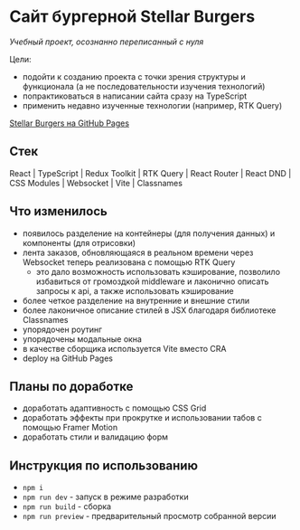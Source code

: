 # Сайт бургерной Stellar Burgers


*Учебный проект, осознанно переписанный с нуля*

Цели:
- подойти к созданию проекта с точки зрения структуры и функционала (а не последовательности изучения технологий)
- попрактиковаться в написании сайта сразу на TypeScript
- применить недавно изученные технологии (например, RTK Query)

[Stellar Burgers на GitHub Pages](https://alice-rami.github.io/stellar-burger-cool/)

## Стек
React | TypeScript | Redux Toolkit | RTK Query | React Router | React DND | CSS Modules | Websocket | Vite | Classnames

## Что изменилось
- появилось разделение на контейнеры (для получения данных) и компоненты (для отрисовки)
- лента заказов, обновляющаяся в реальном времени через Websocket теперь реализована с помощью RTK Query
  - это дало возможность использовать кэширование, позволило избавиться от громоздкой middleware и лаконично описать запросы к api, а также использовать кэширование
- более четкое разделение на внутренние и внешние стили
- более лаконичное описание стилей в JSX благодаря библиотеке Classnames
- упорядочен роутинг
- упорядочены модальные окна
- в качестве сборщика используется Vite вместо CRA
- deploy на GitHub Pages

## Планы по доработке
- доработать адаптивность с помощью CSS Grid
- доработать эффекты при прокрутке и использовании табов с помощью Framer Motion
- доработать стили и валидацию форм

## Инструкция по использованию
- ```npm i```
- ```npm run dev``` - запуск в режиме разработки
- ```npm run build``` - сборка
- ```npm run preview``` - предварительный просмотр собранной версии
